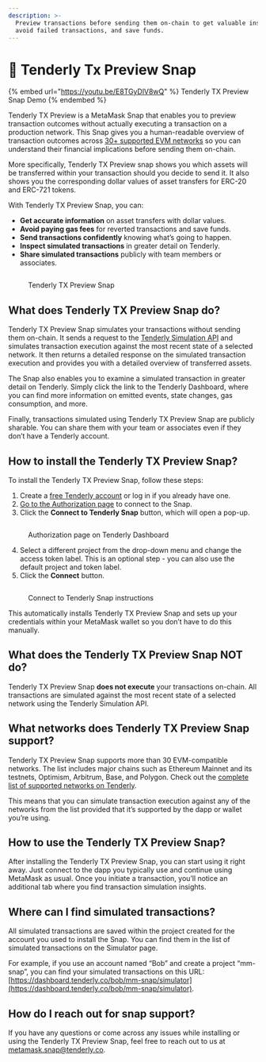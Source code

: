 ```yaml
---
description: >-
  Preview transactions before sending them on-chain to get valuable insights,
  avoid failed transactions, and save funds.
---
```


# 🦊 Tenderly Tx Preview Snap

{% embed url="https://youtu.be/E8TGyDlV8wQ" %}
Tenderly TX Preview Snap Demo
{% endembed %}

Tenderly TX Preview is a MetaMask Snap that enables you to preview transaction outcomes without actually executing a transaction on a production network. This Snap gives you a human-readable overview of transaction outcomes across [30+ supported EVM networks](https://docs.tenderly.co/supported-networks-and-languages) so you can understand their financial implications before sending them on-chain.

More specifically, Tenderly TX Preview snap shows you which assets will be transferred within your transaction should you decide to send it. It also shows you the corresponding dollar values of asset transfers for ERC-20 and ERC-721 tokens.&#x20;

With Tenderly TX Preview Snap, you can:

* **Get accurate information** on asset transfers with dollar values.
* **Avoid paying gas fees** for reverted transactions and save funds.
* **Send transactions confidently** knowing what’s going to happen.
* **Inspect simulated transactions** in greater detail on Tenderly.
* **Share simulated transactions** publicly with team members or associates.

<figure><img src="https://lh3.googleusercontent.com/kinXDMY5IjfizmpaqEzrGcFenVhDVKSTdEimtaxyZdOyVS3ed_SwXZq4k2AzOwEAotZbm1GEv05J_i6s80YI9jAfXg50nAY_wuHhmDGl8ga96XwtCjwxrEt9Et8rWcJ9FyMKjSB0_gywtcV2YbL8njs" alt=""><figcaption><p>Tenderly TX Preview Snap</p></figcaption></figure>

## What does Tenderly TX Preview Snap do?

Tenderly TX Preview Snap simulates your transactions without sending them on-chain. It sends a request to the [Tenderly Simulation API](https://docs.tenderly.co/simulations-and-forks/simulation-api) and simulates transaction execution against the most recent state of a selected network. It then returns a detailed response on the simulated transaction execution and provides you with a detailed overview of transferred assets.

The Snap also enables you to examine a simulated transaction in greater detail on Tenderly. Simply click the link to the Tenderly Dashboard, where you can find more information on emitted events, state changes, gas consumption, and more.

Finally, transactions simulated using Tenderly TX Preview Snap are publicly sharable. You can share them with your team or associates even if they don’t have a Tenderly account.

## How to install the Tenderly TX Preview Snap?

To install the Tenderly TX Preview Snap, follow these steps:

1. Create a [free Tenderly account](https://dashboard.tenderly.co/register/) or log in if you already have one.
2. [Go to the Authorization page](https://dashboard.tenderly.co/account/authorization) to connect to the Snap.
3. Click the **Connect to Tenderly Snap** button, which will open a pop-up.

<figure><img src="https://lh3.googleusercontent.com/41aXtsb8BnrM8f-CFRBfmW9TyMhF_FqtcHCRVcG0vVGtKL5Jgpzn9t7DbSlj1Lu8p9e0rAebT7xjVfOy5_AFOszdJ84j6GawHZGbRPnA7StMwaxJ0dOKMm01VtwnLmH1LreoJFMmrkjp0lR8FKAFw9w" alt=""><figcaption><p>Authorization page on Tenderly Dashboard</p></figcaption></figure>

4. Select a different project from the drop-down menu and change the access token label. This is an optional step - you can also use the default project and token label.
5. Click the **Connect** button.

<figure><img src="https://lh5.googleusercontent.com/b_MlybtR3kaPi3kPjC_55XgaAqtoJBD7nnTchkgHakfU-E6NTYjHSFgj5epBdcD_3-060GfAh2RFmYjbFAdbmK_kxHRKaueUqSOKkY2MC8cJtuD4eBqrcuDL22KpyDSPu3VVvXlfgFoYIBPHwedITWc" alt=""><figcaption><p>Connect to Tenderly Snap instructions</p></figcaption></figure>

This automatically installs Tenderly TX Preview Snap and sets up your credentials within your MetaMask wallet so you don’t have to do this manually.

## What does the Tenderly TX Preview Snap NOT do?

Tenderly TX Preview Snap **does not execute** your transactions on-chain. All transactions are simulated against the most recent state of a selected network using the Tenderly Simulation API.

## What networks does Tenderly TX Preview Snap support?

Tenderly TX Preview Snap supports more than 30 EVM-compatible networks. The list includes major chains such as Ethereum Mainnet and its testnets, Optimism, Arbitrum, Base, and Polygon. Check out the [complete list of supported networks on Tenderly](https://docs.tenderly.co/supported-networks-and-languages).&#x20;

This means that you can simulate transaction execution against any of the networks from the list provided that it’s supported by the dapp or wallet you’re using.

## How to use the Tenderly TX Preview Snap?

After installing the Tenderly TX Preview Snap, you can start using it right away. Just connect to the dapp you typically use and continue using MetaMask as usual. Once you initiate a transaction, you’ll notice an additional tab where you find transaction simulation insights.

## Where can I find simulated transactions?

All simulated transactions are saved within the project created for the account you used to install the Snap. You can find them in the list of simulated transactions on the Simulator page.

For example, if you use an account named “Bob” and create a project “mm-snap”, you can find your simulated transactions on this URL: [https://dashboard.tenderly.co/bob/mm-snap/simulator](https://dashboard.tenderly.co/bob/mm-snap/simulator).

## How do I reach out for snap support?

If you have any questions or come across any issues while installing or using the Tenderly TX Preview Snap, feel free to reach out to us at [metamask.snap@tenderly.co](mailto:metamask.snap@tenderly.co).
